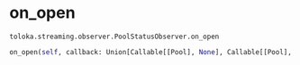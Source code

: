 # on_open
`toloka.streaming.observer.PoolStatusObserver.on_open`

```python
on_open(self, callback: Union[Callable[[Pool], None], Callable[[Pool], Awaitable[None]]])
```

